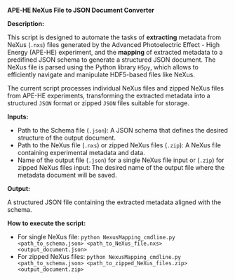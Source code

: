 **APE-HE NeXus File to JSON Document Converter**

**Description:**

This script is designed to automate the tasks of **extracting** metadata from NeXus (`.nxs`) files generated by the Advanced Photoelectric Effect - High Energy (APE-HE) experiment, and the **mapping** of extracted metadata to a predifined JSON schema to generate a structured JSON document. The NeXus file is parsed using the Python library `H5py`, which allows to efficiently navigate and manipulate HDF5-based files like NeXus.

The current script processes individual NeXus files and zipped NeXus files from APE-HE experiments, transforming the extracted metadata into a structured `JSON` format or zipped `JSON` files suitable for storage.

**Inputs:**

- Path to the Schema file (`.json`):
A JSON schema that defines the desired structure of the output document.
- Path to the NeXus file (`.nxs`) or zipped NeXus files (`.zip`):
A NeXus file containing experimental metadata and data.
- Name of the output file (`.json`) for a single NeXus file input or (`.zip`) for zipped NeXus files input:
The desired name of the output file where the metadata document will be saved.

**Output:**

A structured JSON file containing the extracted metadata aligned with the schema.

**How to execute the script:**

- For single NeXus file:
  `python NexusMapping_cmdline.py <path_to_schema.json> <path_to_NeXus_file.nxs> <output_document.json>`
- For zipped NeXus files:
  `python NexusMapping_cmdline.py <path_to_schema.json> <path_to_zipped_NeXus_files.zip> <output_document.zip>`

